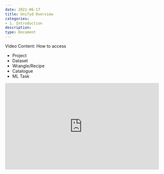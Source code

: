```yaml
---
date: 2021-06-17
title: Unifyd Overview
categories:
- 1. Introduction
description:
type: Document
---
```



Video Content: How to access
* Project
* Dataset
* Wrangle/Recipe
* Catalogue
* ML Task


<div style="position: relative; padding-bottom: 56.25%; height: 0;"><iframe src="https://www.loom.com/embed/e5dcf081f900467385a8427c4c6149fd" frameborder="0" webkitallowfullscreen mozallowfullscreen allowfullscreen style="position: absolute; top: 0; left: 0; width: 100%; height: 100%;"></iframe></div>
